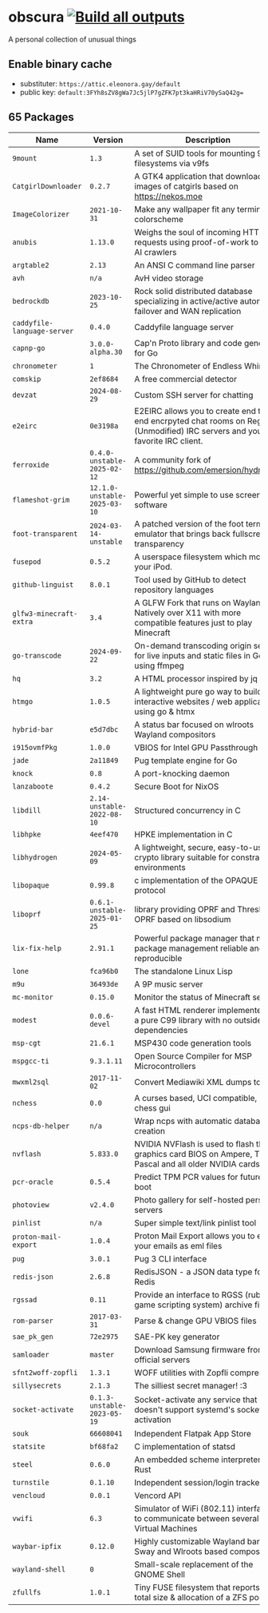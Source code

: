 # obscura [![Build all outputs](https://github.com/42LoCo42/obscura/actions/workflows/build.yml/badge.svg)](https://github.com/42LoCo42/obscura/actions/workflows/build.yml)
A personal collection of unusual things

## Enable binary cache
  * substituter: `https://attic.eleonora.gay/default`
  * public key:  `default:3FYh8sZV8gWa7Jc5jlP7gZFK7pt3kaHRiV70ySaQ42g=`

## 65 Packages

| Name | Version | Description | Homepage |
|------|---------|-------------|----------|
|`9mount`|`1.3`|A set of SUID tools for mounting 9p filesystems via v9fs|https://sqweek.net/code/9mount|
|`CatgirlDownloader`|`0.2.7`|A GTK4 application that downloads images of catgirls based on https://nekos.moe|https://github.com/NyarchLinux/CatgirlDownloader|
|`ImageColorizer`|`2021-10-31`|Make any wallpaper fit any terminal colorscheme|https://github.com/kiddae/ImageColorizer|
|`anubis`|`1.13.0`|Weighs the soul of incoming HTTP requests using proof-of-work to stop AI crawlers|https://github.com/TecharoHQ/anubis|
|`argtable2`|`2.13`|An ANSI C command line parser|https://argtable.sourceforge.io|
|`avh`|`n/a`|AvH video storage|https://github.com/42LoCo42/avh|
|`bedrockdb`|`2023-10-25`|Rock solid distributed database specializing in active/active automatic failover and WAN replication|https://bedrockdb.com|
|`caddyfile-language-server`|`0.4.0`|Caddyfile language server|https://github.com/caddyserver/vscode-caddyfile|
|`capnp-go`|`3.0.0-alpha.30`|Cap'n Proto library and code generator for Go|https://github.com/capnproto/go-capnp|
|`chronometer`|`1`|The Chronometer of Endless Whimsy!|https://github.com/42LoCo42/chronometer|
|`comskip`|`2ef8684`|A free commercial detector|https://github.com/erikkaashoek/Comskip|
|`devzat`|`2024-08-29`|Custom SSH server for chatting|https://github.com/quackduck/devzat|
|`e2eirc`|`0e3198a`|E2EIRC allows you to create end to end encrpyted chat rooms on Regular (Unmodified) IRC servers and your favorite IRC client.|https://github.com/novus0rdo/e2eirc|
|`ferroxide`|`0.4.0-unstable-2025-02-12`|A community fork of https://github.com/emersion/hydroxide|https://github.com/acheong08/ferroxide|
|`flameshot-grim`|`12.1.0-unstable-2025-03-10`|Powerful yet simple to use screenshot software|https://github.com/flameshot-org/flameshot|
|`foot-transparent`|`2024-03-14-unstable`|A patched version of the foot terminal emulator that brings back fullscreen transparency|https://github.com/NotAShelf/nyxpkgs/blob/main/pkgs/applications/terminal-emulators/foot-transparent/default.nix|
|`fusepod`|`0.5.2`|A userspace filesystem which mounts your iPod.|https://github.com/keegancsmith/FUSEPod|
|`github-linguist`|`8.0.1`|Tool used by GitHub to detect repository languages|https://github.com/github-linguist/linguist|
|`glfw3-minecraft-extra`|`3.4`|A GLFW Fork that runs on Wayland Natively over X11 with more compatible features just to play Minecraft|https://github.com/BoyOrigin/glfw-wayland|
|`go-transcode`|`2024-09-22`|On-demand transcoding origin server for live inputs and static files in Go using ffmpeg|https://github.com/m1k1o/go-transcode|
|`hq`|`3.2`|A HTML processor inspired by jq|https://github.com/coderobe/hq|
|`htmgo`|`1.0.5`|A lightweight pure go way to build interactive websites / web applications using go & htmx|https://htmgo.dev|
|`hybrid-bar`|`e5d7dbc`|A status bar focused on wlroots Wayland compositors|https://github.com/vars1ty/HybridBar|
|`i915ovmfPkg`|`1.0.0`|VBIOS for Intel GPU Passthrough|https://github.com/x78x79x82x79/i915ovmfPkg|
|`jade`|`2a11849`|Pug template engine for Go|https://github.com/Joker/jade|
|`knock`|`0.8`|A port-knocking daemon|https://github.com/jvinet/knock|
|`lanzaboote`|`0.4.2`|Secure Boot for NixOS|https://github.com/nix-community/lanzaboote|
|`libdill`|`2.14-unstable-2022-08-10`|Structured concurrency in C|https://libdill.org|
|`libhpke`|`4eef470`|HPKE implementation in C|https://github.com/oktaysm/hpke|
|`libhydrogen`|`2024-05-09`|A lightweight, secure, easy-to-use crypto library suitable for constrained environments|https://libhydrogen.org|
|`libopaque`|`0.99.8`|c implementation of the OPAQUE protocol|https://github.com/stef/libopaque|
|`liboprf`|`0.6.1-unstable-2025-01-25`|library providing OPRF and Threshold OPRF based on libsodium|https://github.com/stef/liboprf|
|`lix-fix-help`|`2.91.1`|Powerful package manager that makes package management reliable and reproducible|https://lix.systems|
|`lone`|`fca96b0`|The standalone Linux Lisp|https://github.com/lone-lang/lone|
|`m9u`|`36493de`|A 9P music server|https://sqweek.net/code/m9u/|
|`mc-monitor`|`0.15.0`|Monitor the status of Minecraft servers|https://github.com/itzg/mc-monitor|
|`modest`|`0.0.6-devel`|A fast HTML renderer implemented as a pure C99 library with no outside dependencies|https://github.com/lexborisov/Modest|
|`msp-cgt`|`21.6.1`|MSP430 code generation tools|https://www.ti.com/tool/MSP-CGT|
|`mspgcc-ti`|`9.3.1.11`|Open Source Compiler for MSP Microcontrollers|https://www.ti.com/tool/MSP430-GCC-OPENSOURCE|
|`mwxml2sql`|`2017-11-02`|Convert Mediawiki XML dumps to SQL|https://gerrit.wikimedia.org/g/operations/dumps/import-tools|
|`nchess`|`0.0`|A curses based, UCI compatible, chess gui|https://github.com/spinojara/nchess|
|`ncps-db-helper`|`n/a`|Wrap ncps with automatic database creation|n/a|
|`nvflash`|`5.833.0`|NVIDIA NVFlash is used to flash the graphics card BIOS on Ampere, Turing, Pascal and all older NVIDIA cards|https://www.techpowerup.com/download/nvidia-nvflash|
|`pcr-oracle`|`0.5.4`|Predict TPM PCR values for future boot|https://github.com/okirch/pcr-oracle|
|`photoview`|`v2.4.0`|Photo gallery for self-hosted personal servers|https://photoview.github.io|
|`pinlist`|`n/a`|Super simple text/link pinlist tool|https://github.com/42LoCo42/pinlist|
|`proton-mail-export`|`1.0.4`|Proton Mail Export allows you to export your emails as eml files|https://github.com/ProtonMail/proton-mail-export|
|`pug`|`3.0.1`|Pug 3 CLI interface|https://github.com/tokilabs/pug3-cli|
|`redis-json`|`2.6.8`|RedisJSON - a JSON data type for Redis|https://github.com/RedisJSON/RedisJSON|
|`rgssad`|`0.11`|Provide an interface to RGSS (ruby game scripting system) archive files|https://metacpan.org/dist/Archive-Rgssad|
|`rom-parser`|`2017-03-31`|Parse & change GPU VBIOS files|https://github.com/awilliam/rom-parser|
|`sae_pk_gen`|`72e2975`|SAE-PK key generator|https://github.com/vanhoefm/hostap-wpa3|
|`samloader`|`master`|Download Samsung firmware from official servers|https://github.com/samloader/samloader|
|`sfnt2woff-zopfli`|`1.3.1`|WOFF utilities with Zopfli compression|https://github.com/bramstein/sfnt2woff-zopfli|
|`sillysecrets`|`2.1.3`|The silliest secret manager! :3|https://github.com/42LoCo42/sillysecrets|
|`socket-activate`|`0.1.3-unstable-2023-05-19`|Socket-activate any service that doesn't support systemd's socket activation|https://github.com/mupuf/socket-activate|
|`souk`|`66608041`|Independent Flatpak App Store|https://gitlab.gnome.org/haecker-felix/souk|
|`statsite`|`bf68fa2`|C implementation of statsd|https://github.com/statsite/statsite|
|`steel`|`0.6.0`|An embedded scheme interpreter in Rust|https://github.com/mattwparas/steel|
|`turnstile`|`0.1.10`|Independent session/login tracker|https://github.com/chimera-linux/turnstile|
|`vencloud`|`0.0.1`|Vencord API|https://github.com/Vencord/Vencloud|
|`vwifi`|`6.3`|Simulator of WiFi (802.11) interfaces to communicate between several Virtual Machines|https://github.com/Raizo62/vwifi|
|`waybar-ipfix`|`0.12.0`|Highly customizable Wayland bar for Sway and Wlroots based compositors|https://github.com/alexays/waybar|
|`wayland-shell`|`0`|Small-scale replacement of the GNOME Shell|https://github.com/nilsherzig/wayland-shell|
|`zfullfs`|`1.0.1`|Tiny FUSE filesystem that reports the total size & allocation of a ZFS pool|https://github.com/42LoCo42/zfullfs|

